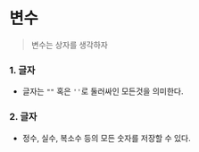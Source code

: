 # 변수

> 변수는 상자를 생각하자

### 1. 글자

- 글자는 `""` 혹은 `''`로 둘러싸인 모든것을 의미한다.

### 2. 글자

- 정수, 실수, 복소수 등의 모든 숫자를 저장할 수 있다.